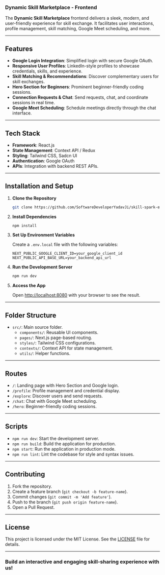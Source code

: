 ### Dynamic Skill Marketplace - Frontend

The **Dynamic Skill Marketplace** frontend delivers a sleek, modern, and user-friendly experience for skill exchange. It facilitates user interactions, profile management, skill matching, Google Meet scheduling, and more.

---

## Features

- **Google Login Integration**: Simplified login with secure Google OAuth.
- **Responsive User Profiles**: LinkedIn-style profiles to showcase credentials, skills, and experience.
- **Skill Matching & Recommendations**: Discover complementary users for skill exchanges.
- **Hero Section for Beginners**: Prominent beginner-friendly coding sessions.
- **Connection Requests & Chat**: Send requests, chat, and coordinate sessions in real time.
- **Google Meet Scheduling**: Schedule meetings directly through the chat interface.

---

## Tech Stack

- **Framework**: React.js
- **State Management**: Context API / Redux
- **Styling**: Tailwind CSS, Sadcn UI
- **Authentication**: Google OAuth
- **APIs**: Integration with backend REST APIs.

---

## Installation and Setup

1. **Clone the Repository**
    
    ```bash
    git clone https://github.com/SoftwareDeveloperYadavJi/skill-spark-exchange
    ```
    
2. **Install Dependencies**
    
    ```bash
    npm install
    ```
    
3. **Set Up Environment Variables**
    
    Create a `.env.local` file with the following variables:
    ```
    NEXT_PUBLIC_GOOGLE_CLIENT_ID=your_google_client_id
    NEXT_PUBLIC_API_BASE_URL=your_backend_api_url
    ```
    
4. **Run the Development Server**
    
    ```bash
    npm run dev
    ```
    
5. **Access the App**
    
    Open [http://localhost:8080](http://localhost:8080) with your browser to see the result.
    
---

## Folder Structure

- `src/`: Main source folder.
    - `components/`: Reusable UI components.
    - `pages/`: Next.js page-based routing.
    - `styles/`: Tailwind CSS configurations.
    - `contexts/`: Context API for state management.
    - `utils/`: Helper functions.

---

## Routes

- `/`: Landing page with Hero Section and Google login.
- `/profile`: Profile management and credential display.
- `/explore`: Discover users and send requests.
- `/chat`: Chat with Google Meet scheduling.
- `/hero`: Beginner-friendly coding sessions.

---

## Scripts

- `npm run dev`: Start the development server.
- `npm run build`: Build the application for production.
- `npm start`: Run the application in production mode.
- `npm run lint`: Lint the codebase for style and syntax issues.

---

## Contributing

1. Fork the repository.
2. Create a feature branch (`git checkout -b feature-name`).
3. Commit changes (`git commit -m 'Add feature'`).
4. Push to the branch (`git push origin feature-name`).
5. Open a Pull Request.

---

## License

This project is licensed under the MIT License. See the [LICENSE](https://github.com/SoftwareDeveloperYadavJi/skill-spark-exchange/blob/main/LICENSE) file for details.

---

### Build an interactive and engaging skill-sharing experience with us!